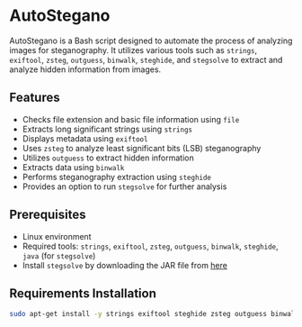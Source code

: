 # AutoStegano

AutoStegano is a Bash script designed to automate the process of analyzing images for steganography. It utilizes various tools such as `strings`, `exiftool`, `zsteg`, `outguess`, `binwalk`, `steghide`, and `stegsolve` to extract and analyze hidden information from images.

## Features

- Checks file extension and basic file information using `file`
- Extracts long significant strings using `strings`
- Displays metadata using `exiftool`
- Uses `zsteg` to analyze least significant bits (LSB) steganography
- Utilizes `outguess` to extract hidden information
- Extracts data using `binwalk`
- Performs steganography extraction using `steghide`
- Provides an option to run `stegsolve` for further analysis

## Prerequisites

- Linux environment
- Required tools: `strings`, `exiftool`, `zsteg`, `outguess`, `binwalk`, `steghide`, `java` (for `stegsolve`)
- Install `stegsolve` by downloading the JAR file from [here](http://www.caesum.com/handbook/Stegsolve.jar)

## Requirements Installation

```bash
sudo apt-get install -y strings exiftool steghide zsteg outguess binwalk default-jre

